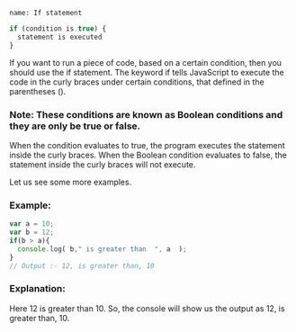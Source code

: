 ```ngMeta
name: If statement
```

```javascript
if (condition is true) {
  statement is executed
}
```

If you want to run a piece of code, based on a certain condition, then you should use the if statement. The keyword if tells JavaScript to execute the code in the curly braces under certain conditions, that defined in the parentheses (). 

### Note: These conditions are known as Boolean conditions and they are only be true or false. 

When the condition evaluates to true, the program executes the statement inside the curly braces. When the Boolean condition evaluates to false, the statement inside the curly braces will not execute.

Let us see some more examples.

### Example:

```javascript
var a = 10;
var b = 12;
if(b > a){
  console.log( b," is greater than  ", a  );
}
// Output :- 12, is greater than, 10
```

### Explanation: 

Here 12 is greater than 10. So, the console will show us the output as 12, is greater than, 10.